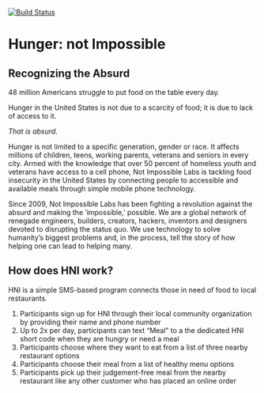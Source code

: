 [![Build Status](https://travis-ci.org/hungernotimpossible/hni.svg?branch=master)](https://travis-ci.org/hungernotimpossible/hni)
# Hunger: not Impossible

## Recognizing the Absurd

48 million Americans struggle to put food on the table every day.

Hunger in the United States is not due to a scarcity of food; it is due to lack of access to it. 

*That is absurd.*

Hunger is not limited to a specific generation, gender or race. It affects millions of children, teens, working parents, veterans and seniors in every city. Armed with the knowledge that over 50 percent of homeless youth and veterans have access to a cell phone, Not Impossible Labs is tackling food insecurity in the United States by connecting people to accessible and available meals through simple mobile phone technology.

Since 2009, Not Impossible Labs has been fighting a revolution against the absurd and making the ‘impossible,’ possible. We are a global network of renegade engineers, builders, creators, hackers, inventors and designers devoted to disrupting the status quo. We use technology to solve humanity’s biggest problems and, in the process, tell the story of how helping one can lead to helping many.

## How does HNI work?

HNI is a simple SMS-based program connects those in need of food to local restaurants.

1. Participants sign up for HNI through their local community organization by providing their name and phone number
2. Up to 2x per day, participants can text “Meal” to a the dedicated HNI short code when they are hungry or need a meal
3. Participants choose where they want to eat from a list of three nearby restaurant options
4. Participants choose their meal from a list of healthy menu options
5. Participants pick up their judgement-free meal from the nearby restaurant like any other customer who has placed an online order

